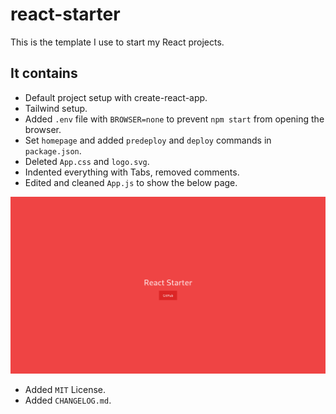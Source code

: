 
# react-starter

This is the template I use to start my React projects.

## It contains
* Default project setup with create-react-app.
* Tailwind setup.
* Added `.env` file with `BROWSER=none` to prevent `npm start` from opening the browser.
* Set `homepage` and added `predeploy` and `deploy` commands in `package.json`.
* Deleted `App.css` and `logo.svg`.
* Indented everything with Tabs, removed comments.
* Edited and cleaned `App.js` to show the below page.

<img src="https://raw.githubusercontent.com/iaseth/react-starter/master/img/screenshot.png">

* Added `MIT` License.
* Added `CHANGELOG.md`.


